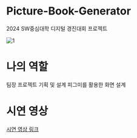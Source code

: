 # Picture-Book-Generator
2024 SW중심대학 디지털 경진대회 프로젝트

![1](https://github.com/user-attachments/assets/73bf9aca-c818-4145-bf42-04ba95f6945c)

# 나의 역할
팀장
프로젝트 기획 및 설계
피그미를 활용한 화면 설계


# 시연 영상
[시연 영상 링크](https://drive.google.com/file/d/1Wc8A12PwRX8_1sduQE2BFtQIrBCXJf4w/view?usp=drive_link)


